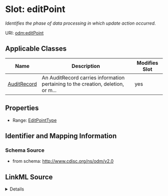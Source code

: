 # Slot: editPoint


_Identifies the phase of data processing in which update action occurred._



URI: [odm:editPoint](http://www.cdisc.org/ns/odm/v2.0/editPoint)



<!-- no inheritance hierarchy -->




## Applicable Classes

| Name | Description | Modifies Slot |
| --- | --- | --- |
[AuditRecord](AuditRecord.md) | An AuditRecord carries information pertaining to the creation, deletion, or m... |  yes  |







## Properties

* Range: [EditPointType](EditPointType.md)





## Identifier and Mapping Information







### Schema Source


* from schema: http://www.cdisc.org/ns/odm/v2.0




## LinkML Source

<details>
```yaml
name: editPoint
description: Identifies the phase of data processing in which update action occurred.
from_schema: http://www.cdisc.org/ns/odm/v2.0
rank: 1000
alias: editPoint
domain_of:
- AuditRecord
range: EditPointType

```
</details>